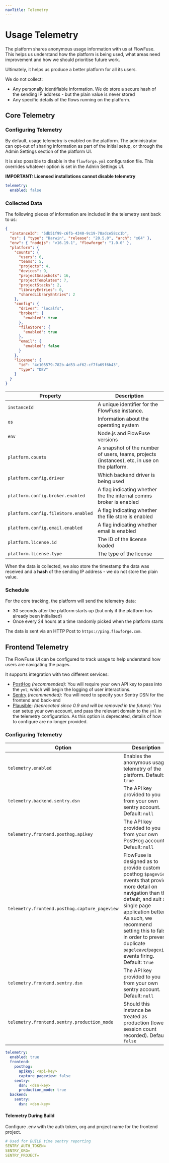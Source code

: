 ```yaml
---
navTitle: Telemetry
---
```


# Usage Telemetry

The platform shares anonymous usage information with us at FlowFuse. This helps
us understand how the platform is being used, what areas need improvement
and how we should prioritise future work.

Ultimately, it helps us produce a better platform for all its users.

We do not collect:
 - Any personally identifiable information. We do store a secure hash of the sending IP address - but the plain value is never stored
 - Any specific details of the flows running on the platform.

## Core Telemetry 

### Configuring Telemetry


By default, usage telemetry is enabled on the platform. The administrator can
opt-out of sharing information as part of the initial setup, or through the Admin
Settings section of the platform UI.

It is also possible to disable in the `flowforge.yml` configuration file. This
overrides whatever option is set in the Admin Settings UI.

**IMPORTANT: Licensed installations cannot disable telemetry**

```yaml
telemetry:
  enabled: false
```

### Collected Data

The following pieces of information are included in the telemetry sent back to us:

```json
{
  "instanceId": "5db51f99-c6fb-4340-9c19-78adce58cc1b",
  "os": { "type": "Darwin", "release": "20.5.0", "arch": "x64" },
  "env": { "nodejs": "v16.19.1", "flowforge": "1.0.0" },
  "platform": {
    "counts": {
      "users": 6,
      "teams": 5,
      "projects": 4,
      "devices": 9,
      "projectSnapshots": 16,
      "projectTemplates": 7,
      "projectStacks": 2,
      "libraryEntries": 0,
      "sharedLibraryEntries": 2
    },
    "config": {
      "driver": "localfs",
      "broker": {
        "enabled": true
      },
      "fileStore": {
        "enabled": true
      },
      "email": {
        "enabled": false
      }
    },
    "license": {
      "id": "4c105579-782b-4d53-af62-cf7fa69f6b43",
      "type": "DEV"
    }
  }
}
```

Property | Description
----|-----
`instanceId` | A unique identifier for the FlowFuse instance.
`os` | Information about the operating system
`env` | Node.js and FlowFuse versions
`platform.counts` | A snapshot of the number of users, teams, projects (instances), etc, in use on the platform.
`platform.config.driver` | Which backend driver is being used
`platform.config.broker.enabled` | A flag indicating whether the the internal comms broker is enabled
`platform.config.fileStore.enabled` | A flag indicating whether the file store is enabled
`platform.config.email.enabled` | A flag indicating whether email is enabled
`platform.license.id` | The ID of the license loaded
`platform.license.type` | The type of the license



When the data is collected, we also store the timestamp the data was received and
a **hash** of the sending IP address - we do not store the plain value.


### Schedule

For the core tracking, the platform will send the telemetry data:
 - 30 seconds after the platform starts up (but only if the platform has already been initialised)
 - Once every 24 hours at a time randomly picked when the platform starts

The data is sent via an HTTP Post to `https://ping.flowforge.com`.

## Frontend Telemetry

The FlowFuse UI can be configured to track usage to help understand how users are navigating the pages.

It supports integration with two different services:

- [PostHog](https://posthog.com/) _(recommended)_: You will require your own API key to pass into the `yml`, which will begin the logging of user interactions.
- [Sentry](https://sentry.io/) _(recommended)_: You will need to specify your Sentry DSN for the frontend and back-end
- [Plausible](https://plausible.io/): _(deprecated since 0.9 and will be removed in the future)_: You can setup your own account, and pass the relevant domain to the `yml` in the telemetry configuration. As this option is deprecated, details of how to configure are no longer provided.

### Configuring Telemetry

Option        | Description
--------------|------------
`telemetry.enabled` | Enables the anonymous usage telemetry of the platform. Default: `true`
`telemetry.backend.sentry.dsn` | The API key provided to you from your own sentry account. Default: `null`
`telemetry.frontend.posthog.apikey` | The API key provided to you from your own PostHog account. Default: `null`
`telemetry.frontend.posthog.capture_pageview` | FlowFuse is designed as to provide custom posthog `$pageview` events that provide more detail on navigation than the default, and suit a single page application better. As such, we recommend setting this to false in order to prevent duplicate `pageleave`/`pageview` events firing. Default: `true`
`telemetry.frontend.sentry.dsn` | The API key provided to you from your own sentry account. Default: `null`
`telemetry.frontend.sentry.production_mode` | Should this instance be treated as production (lower session count recorded). Default: `false`

```yaml
telemetry:
  enabled: true
  frontend:
    posthog:
      apikey: <api-key>
      capture_pageview: false
    sentry:
      dsn: <dsn-key>
      production_mode: true
  backend:
    sentry:
      dsn: <dsn-key>
```
#### Telemetry During Build

Configure .env with the auth token, org and project name for the frontend project.

```yaml
# Used for BUILD time sentry reporting
SENTRY_AUTH_TOKEN=
SENTRY_ORG=
SENTRY_PROJECT=
```
